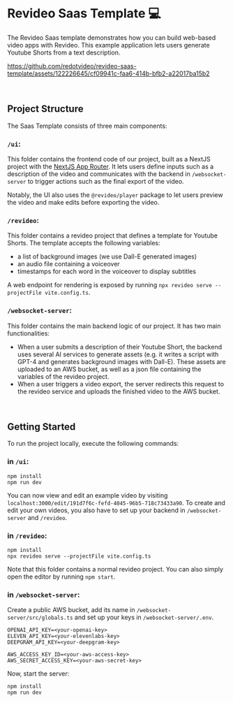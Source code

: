 # Revideo Saas Template 💻

The Revideo Saas template demonstrates how you can build web-based video apps with Revideo. This example application lets users generate Youtube Shorts from a text description.

https://github.com/redotvideo/revideo-saas-template/assets/122226645/cf09941c-faa6-414b-bfb2-a22017ba15b2

<br/>

## Project Structure

The Saas Template consists of three main components:

### `/ui`: 
This folder contains the frontend code of our project, built as a NextJS project with the [NextJS App Router](https://nextjs.org/docs/app). It lets users define inputs such as a description of the video and communicates with the backend in `/websocket-server` to trigger actions such as the final export of the video.

Notably, the UI also uses the `@revideo/player` package to let users preview the video and make edits before exporting the video.


### `/revideo`:

This folder contains a revideo project that defines a template for Youtube Shorts. The template accepts the following variables:

- a list of background images (we use Dall-E generated images)
- an audio file containing a voiceover
- timestamps for each word in the voiceover to display subtitles

A web endpoint for rendering is exposed by running `npx revideo serve --projectFile vite.config.ts`.

### `/websocket-server`: 
This folder contains the main backend logic of our project. It has two main functionalities:

- When a user submits a description of their Youtube Short, the backend uses several AI services to generate assets (e.g. it writes a script with GPT-4 and generates background images with Dall-E). These assets are uploaded to an AWS bucket, as well as a json file containing the variables of the revideo project.
- When a user triggers a video export, the server redirects this request to the revideo service and uploads the finished video to the AWS bucket.

<br/>

## Getting Started

To run the project locally, execute the following commands:

### in `/ui`:
```
npm install
npm run dev
```

You can now view and edit an example video by visiting `localhost:3000/edit/191d7f6c-fefd-4045-96b5-718c73433a90`. To create and edit your own videos, you also have to set up your backend in `/websocket-server` and `/revideo`.


### in `/revideo`:
```
npm install
npx revideo serve --projectFile vite.config.ts
```

Note that this folder contains a normal revideo project. You can also simply open the editor by running `npm start`.


### in `/websocket-server`:

Create a public AWS bucket, add its name in `/websocket-server/src/globals.ts` and set up your keys in `/websocket-server/.env`.

```
OPENAI_API_KEY=<your-openai-key>
ELEVEN_API_KEY=<your-elevenlabs-key>
DEEPGRAM_API_KEY=<your-deepgram-key>

AWS_ACCESS_KEY_ID=<your-aws-access-key>
AWS_SECRET_ACCESS_KEY=<your-aws-secret-key>
```

Now, start the server:

```
npm install
npm run dev
```
